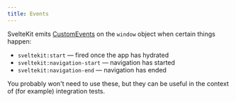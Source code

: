 ```yaml
---
title: Events
---
```


SvelteKit emits [CustomEvents](https://developer.mozilla.org/en-US/docs/Web/API/CustomEvent) on the `window` object when certain things happen:

- `sveltekit:start` — fired once the app has hydrated
- `sveltekit:navigation-start` — navigation has started
- `sveltekit:navigation-end` — navigation has ended

You probably won't need to use these, but they can be useful in the context of (for example) integration tests.
